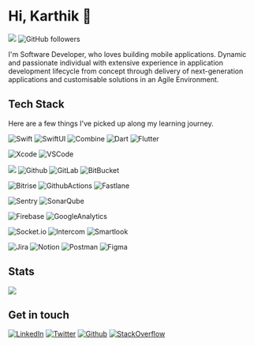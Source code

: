 # Hi, Karthik 👋
![](https://komarev.com/ghpvc/?username=karthiikmk)
![GitHub followers](https://img.shields.io/github/followers/karthiikmk?label=Follow&style=social)

I'm Software Developer, who loves building mobile applications. Dynamic and passionate individual with extensive experience in application development lifecycle from concept through delivery of next-generation applications and customisable solutions in an Agile Environment.


## Tech Stack

Here are a few things I've picked up along my learning journey.

![Swift](https://img.shields.io/badge/Swift-F05138?style=for-the-badge&logo=Swift&logoColor=white) ![SwiftUI](https://img.shields.io/badge/SwiftUI-F05138?style=for-the-badge&logo=Swift&logoColor=white) ![Combine](https://img.shields.io/badge/Combine-007ACC?style=for-the-badge&logo=apple&logoColor=white)
 ![Dart](https://img.shields.io/badge/Dart-0175C2?style=for-the-badge&logo=Dart&logoColor=white) ![Flutter](https://img.shields.io/badge/Flutter-02569B?style=for-the-badge&logo=Flutter&logoColor=white) 

 ![Xcode](https://img.shields.io/badge/Xcode-147EFB?style=for-the-badge&logo=Xcode&logoColor=white)  ![VSCode](https://img.shields.io/badge/vs%20code-007ACC?style=for-the-badge&logo=visual%20studio%20code&logoColor=white)

 ![](https://img.shields.io/badge/git%20-%23F05033.svg?&style=for-the-badge&logo=git&logoColor=white) ![Github](https://img.shields.io/badge/github%20-%23121011.svg?&style=for-the-badge&logo=github&logoColor=white)  ![GitLab](https://img.shields.io/badge/GitLab-FC6D26?&style=for-the-badge&logo=github&logoColor=white) ![BitBucket](https://img.shields.io/badge/bitbucket%20-%230047B3.svg?&style=for-the-badge&logo=bitbucket&logoColor=white)

 ![Bitrise](https://img.shields.io/badge/-Bitrise-683D87?&style=for-the-badge&logo=Bitrise&logoColor=white)  ![GithubActions](https://img.shields.io/badge/-GithubActions-2088FF?&style=for-the-badge&logo=GithubActions&logoColor=white) ![Fastlane](https://img.shields.io/badge/Fastlane-00F200?style=for-the-badge&logo=fastlane&logoColor=white)

  ![Sentry](https://img.shields.io/badge/-Sentry-362D59?&style=for-the-badge&logo=Sentry&logoColor=white) ![SonarQube](https://img.shields.io/badge/-SonarQube-4E9BCD?&style=for-the-badge&logo=sonarqube&logoColor=white)
 
 ![Firebase](https://img.shields.io/badge/-Firebase-FFCA28?&style=for-the-badge&logo=Firebase&logoColor=white)  ![GoogleAnalytics](https://img.shields.io/badge/-GoogleAnalytics-E37400?&style=for-the-badge&logo=GoogleAnalytics&logoColor=white)
 
 ![Socket.io](https://img.shields.io/badge/Socket.io-black?style=for-the-badge&logo=socket.io&badgeColor=010101) ![Intercom](https://img.shields.io/badge/-Intercom-6AFDEF?&style=for-the-badge&logo=Intercom&logoColor=white) ![Smartlook](https://img.shields.io/badge/Smartlook-00B4F0?style=for-the-badge&logo=smartlook&logoColor=white)


 ![Jira](https://img.shields.io/badge/jira-%230A0FFF.svg?style=for-the-badge&logo=jira&logoColor=white) ![Notion](https://img.shields.io/badge/Notion-%23000000.svg?style=for-the-badge&logo=notion&logoColor=white) ![Postman](https://img.shields.io/badge/Postman-FF6C37?style=for-the-badge&logo=postman&logoColor=white) ![Figma](https://img.shields.io/badge/figma-%23F24E1E.svg?style=for-the-badge&logo=figma&logoColor=white)
 
 ## Stats 

<p><img align="center" src="https://github-readme-streak-stats.herokuapp.com/?user=karthikAdaptavant&theme=buefy&hide_border=true" /></p>

## Get in touch
[![LinkedIn](https://img.shields.io/badge/LinkedIn-0077B5?style=for-the-badge&logo=linkedin&logoColor=white)]([https://in.linkedin.com/in/adnanazmee](https://www.linkedin.com/in/karthik-mk-1b5202a1)) [![Twitter](https://img.shields.io/badge/Medium-000000.svg?&style=for-the-badge&logo=medium&logoColor=white)](https://medium.com/@ileriayoadebiyi) [![Github](https://img.shields.io/badge/Github-181717.svg?&style=for-the-badge&logo=medium&logoColor=white)](https://github.com/karthikAdaptavant) [![StackOverflow](https://img.shields.io/badge/StackOverflow-F58025.svg?&style=for-the-badge&logo=StackOverflow&logoColor=white)](https://stackoverflow.com/users/4144315/karthik)

